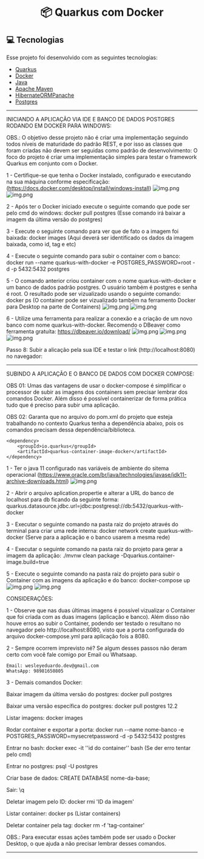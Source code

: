 <h1 align="center">
  📦 Quarkus com Docker
</h1>

## 💻 Tecnologias

Esse projeto foi desenvolvido com as seguintes tecnologias:
* [Quarkus](https://code.quarkus.io/)
* [Docker](https://www.docker.com/)
* [Java](https://www.java.com/pt-BR/)
* [Apache Maven](https://maven.apache.org/)
* [HibernateORMPanache](https://quarkus.io/guides/hibernate-orm-panache)
* [Postgres](https://www.postgresql.org/)

---------------------------------------------------------------------------------------------------------------------------------------

INICIANDO A APLICAÇÃO VIA IDE E BANCO DE DADOS POSTGRES RODANDO EM DOCKER PARA WINDOWS:

OBS.: O objetivo desse projeto não é criar uma implementação seguindo todos níveis de maturidade do padrão REST, e por isso as classes que foram criadas não devem ser seguidas
como padrão de desenvolvimento: O foco do projeto é criar uma implementação simples para testar o framework Quarkus em conjunto com o Docker.

1 - Certifique-se que tenha o Docker instalado, configurado e executando na sua máquina conforme especificação: (https://docs.docker.com/desktop/install/windows-install)
![img.png](src/main/resources/readme/passo1a.png)
![img.png](src/main/resources/readme/passo1b.png)

2 - Após ter o Docker iniciado execute o seguinte comando que pode ser pelo cmd do windows: docker pull postgres (Esse comando irá baixar a imagem da última versão do postgres)

3 - Execute o seguinte comando para ver que de fato o a imagem foi baixada: docker images (Aqui deverá ser identificado os dados da imagem baixada, como id, tag e etc)

4 - Execute o seguinte comando para subir o container com o banco: docker run --name quarkus-with-docker -e POSTGRES_PASSWORD=root -d -p 5432:5432 postgres

5 - O comando anterior criou container com o nome quarkus-with-docker e um banco de dados padrão postgres. O usuário também é postgres e senha é root. O resultado pode ser vizualizado usando o seguinte comando: docker ps (O container pode ser vizualizado também na ferramento Docker para Desktop na parte de Containers)
![img.png](src/main/resources/readme/passo2a5a.png)
![img.png](src/main/resources/readme/passo2a5b.png)

6 - Utilize uma ferramenta para realizar a conexão e a criação de um novo banco com nome quarkus-with-docker. Recomendo o DBeaver como ferramenta gratuíta: https://dbeaver.io/download/
![img.png](src/main/resources/readme/passo6a.png)
![img.png](src/main/resources/readme/passo6b.png)
![img.png](src/main/resources/readme/passo7.png)

Passo 8: Subir a alicação pela sua IDE e testar o link (http://localhost:8080) no navegador:

-------------------------------------------------------------------------------------------------------------------------------------------------------------

SUBINDO A APLICAÇÃO E O BANCO DE DADOS COM DOCKER COMPOSE:

OBS 01: Umas das vantagens de usar o docker-compose é simplificar o processor de subir as imagens dos containers sem precisar lembrar dos comandos Docker. 
Além disso é possível containerizar de forma prática tudo que é preciso para subir uma aplicação.

OBS 02: Garanta que no arquivo do pom.xml do projeto que esteja trabalhando no contexto Quarkus tenha a dependência abaixo, pois os comandos precisam dessa dependência/biblioteca.

    <dependency>
        <groupId>io.quarkus</groupId>
        <artifactId>quarkus-container-image-docker</artifactId>
    </dependency>

1 - Ter o java 11 configurado nas variáveis de ambiente do sitema operacional (https://www.oracle.com/br/java/technologies/javase/jdk11-archive-downloads.html)
![img.png](src/main/resources/readme/passo8.png)

2 - Abrir o arquivo aplication.propertie e alterar a URL do banco de localhost para db ficando da seguinte forma: quarkus.datasource.jdbc.url=jdbc:postgresql://db:5432/quarkus-with-docker

3 - Executar o seguinte comando na pasta raiz do projeto através do terminal para criar uma rede interna: docker network create quarkus-with-docker (Serve para a aplicação e o banco usarem a mesma rede)

4 - Executar o seguinte comando na pasta raiz do projeto para gerar a imagem da aplicação: ./mvnw clean package -Dquarkus.container-image.build=true

5 - Execute o seguinte comando na pasta raiz do projeto para subir o Container com as imagens da aplicação e do banco: docker-compose up
![img.png](src/main/resources/readme/passo9.png)
![img.png](src/main/resources/readme/passo10.png)

CONSIDERAÇÕES:

1 - Observe que nas duas últimas imagens é possível vizualizar o Container que foi criada com as duas imagens (aplicação e banco).
Além disso não houve erros ao subir o Container, podendo ser testado o resultano no navegador pelo http://localhost:8080, visto que a porta configurada do arquivo docker-compose.yml para aplicação fois a 8080.

2 - Sempre ocorrem imprevisto né? Se algum desses passos não deram certo com você fale comigo por Email ou Whatsaap.

    Email: wesleyeduardo.dev@gmail.com
    WhatsApp: 98981650805

3 - Demais comandos Docker:

Baixar imagem da última versão do postgres: docker pull postgres

Baixar uma versão específica do postgres: docker pull postgres 12.2

Listar imagens: docker images

Rodar container e exportar a porta: docker run --name nome-banco -e POSTGRES_PASSWORD=mysecretpassword -d -p 5432:5432 postgres

Entrar no bash: docker exec -it ''id do container'' bash (Se der erro tentar pelo cmd)

Entrar no postgres: psql -U postgres

Criar base de dados: CREATE DATABASE nome-da-base;

Sair: \q

Deletar imagem pelo ID: docker rmi 'ID da imagem'

Listar container: docker ps (Listar containers)

Deletar container pela tag: docker rm -f 'tag-container'

OBS.: Para executar essas ações também pode ser usado o Docker Desktop, o que ajuda a não precisar lembrar desses comandos.







-------------------------------------------------------------------------------------------------------------------------------------------------------------

    
